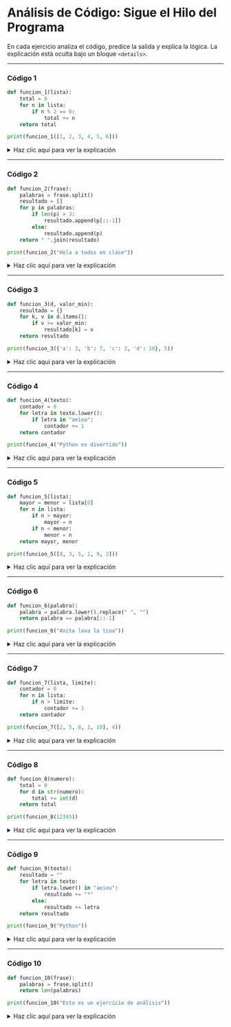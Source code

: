 # Análisis de Código: Sigue el Hilo del Programa

En cada ejercicio analiza el código, predice la salida y explica la lógica. La explicación está oculta bajo un bloque `<details>`.

---

### Código 1

```python
def funcion_1(lista):
    total = 0
    for n in lista:
        if n % 2 == 0:
            total += n
    return total

print(funcion_1([1, 2, 3, 4, 5, 6]))
```

<details>
  <summary>Haz clic aquí para ver la explicación</summary>
  Suma solo los números pares de la lista. Salida: 2+4+6=12
</details>

---

### Código 2

```python
def funcion_2(frase):
    palabras = frase.split()
    resultado = []
    for p in palabras:
        if len(p) > 3:
            resultado.append(p[::-1])
        else:
            resultado.append(p)
    return " ".join(resultado)

print(funcion_2("Hola a todos en clase"))
```

<details>
  <summary>Haz clic aquí para ver la explicación</summary>
  Invierte solo las palabras de más de 3 letras. Salida: "aloH a sodot en esalc"
</details>

---

### Código 3

```python
def funcion_3(d, valor_min):
    resultado = {}
    for k, v in d.items():
        if v >= valor_min:
            resultado[k] = v
    return resultado

print(funcion_3({'a': 3, 'b': 7, 'c': 2, 'd': 10}, 5))
```

<details>
  <summary>Haz clic aquí para ver la explicación</summary>
  Devuelve un nuevo diccionario solo con los valores mayores o iguales a 5. Salida: {'b': 7, 'd': 10}
</details>

---

### Código 4

```python
def funcion_4(texto):
    contador = 0
    for letra in texto.lower():
        if letra in "aeiou":
            contador += 1
    return contador

print(funcion_4("Python es divertido"))
```

<details>
  <summary>Haz clic aquí para ver la explicación</summary>
  Cuenta cuántas vocales hay en la frase. Salida: 6
</details>

---

### Código 5

```python
def funcion_5(lista):
    mayor = menor = lista[0]
    for n in lista:
        if n > mayor:
            mayor = n
        if n < menor:
            menor = n
    return mayor, menor

print(funcion_5([8, 3, 5, 1, 9, 2]))
```

<details>
  <summary>Haz clic aquí para ver la explicación</summary>
  Devuelve el mayor y menor de la lista. Salida: (9, 1)
</details>

---

### Código 6

```python
def funcion_6(palabra):
    palabra = palabra.lower().replace(" ", "")
    return palabra == palabra[::-1]

print(funcion_6("Anita lava la tina"))
```

<details>
  <summary>Haz clic aquí para ver la explicación</summary>
  Verifica si la frase es un palíndromo ignorando espacios y mayúsculas. Salida: True
</details>

---

### Código 7

```python
def funcion_7(lista, limite):
    contador = 0
    for n in lista:
        if n > limite:
            contador += 1
    return contador

print(funcion_7([2, 5, 8, 1, 10], 4))
```

<details>
  <summary>Haz clic aquí para ver la explicación</summary>
  Cuenta cuántos números son mayores que 4. Salida: 3
</details>

---

### Código 8

```python
def funcion_8(numero):
    total = 0
    for d in str(numero):
        total += int(d)
    return total

print(funcion_8(12345))
```

<details>
  <summary>Haz clic aquí para ver la explicación</summary>
  Suma los dígitos del número. Salida: 15
</details>

---

### Código 9

```python
def funcion_9(texto):
    resultado = ""
    for letra in texto:
        if letra.lower() in "aeiou":
            resultado += "*"
        else:
            resultado += letra
    return resultado

print(funcion_9("Python"))
```

<details>
  <summary>Haz clic aquí para ver la explicación</summary>
  Reemplaza las vocales por asteriscos. Salida: Pyth*n
</details>

---

### Código 10

```python
def funcion_10(frase):
    palabras = frase.split()
    return len(palabras)

print(funcion_10("Esto es un ejercicio de análisis"))
```

<details>
  <summary>Haz clic aquí para ver la explicación</summary>
  Cuenta cuántas palabras hay en la frase. Salida: 6
</details>
